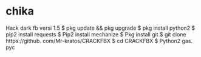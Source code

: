 # chika
Hack dark fb versi 1.5
$ pkg update && pkg upgrade
$ pkg install python2
$ pip2 install requests
$ Pip2 install mechanize
$ Pkg install git
$ git clone https://github. com/Mr-kratos/CRACKFBX
$ cd CRACKFBX
$ Python2 gas. pyc
